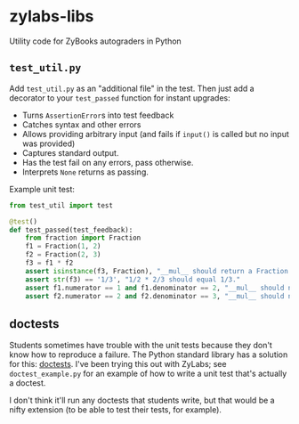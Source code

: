 # zylabs-libs
Utility code for ZyBooks autograders in Python

## `test_util.py`

Add `test_util.py` as an "additional file" in the test. Then just add a decorator to your `test_passed` function for instant upgrades:

* Turns `AssertionError`s into test feedback
* Catches syntax and other errors
* Allows providing arbitrary input (and fails if `input()` is called but no input was provided)
* Captures standard output.
* Has the test fail on any errors, pass otherwise.
* Interprets `None` returns as passing.

Example unit test:

```python
from test_util import test

@test()
def test_passed(test_feedback):
    from fraction import Fraction
    f1 = Fraction(1, 2)
    f2 = Fraction(2, 3)
    f3 = f1 * f2
    assert isinstance(f3, Fraction), "__mul__ should return a Fraction."
    assert str(f3) == '1/3', "1/2 * 2/3 should equal 1/3."
    assert f1.numerator == 1 and f1.denominator == 2, "__mul__ should not change 'self'."
    assert f2.numerator == 2 and f2.denominator == 3, "__mul__ should not change the other fraction."
```

## doctests

Students sometimes have trouble with the unit tests because they don't know how to reproduce a failure.
The Python standard library has a solution for this: [doctests](https://docs.python.org/3/library/doctest.html).
I've been trying this out with ZyLabs; see `doctest_example.py` for an example of how to write a unit test that's actually a doctest.

I don't think it'll run any doctests that students write, but that would be a nifty extension (to be able to test their tests, for example).
